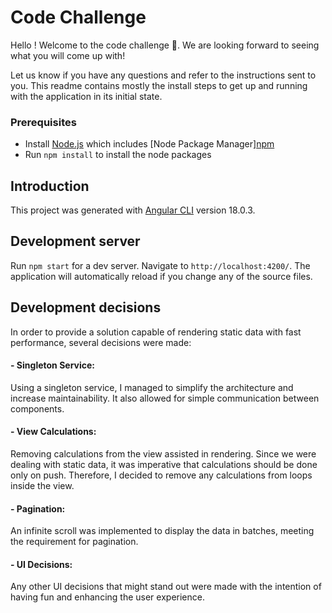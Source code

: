 # Code Challenge

Hello ! Welcome to the code challenge 🤩. We are looking forward to seeing what you will come up with!

Let us know if you have any questions and refer to the instructions sent to you. This readme contains mostly the install steps to get up and running with the application in its initial state.

### Prerequisites

- Install [Node.js](https://nodejs.org/) which includes [Node Package Manager][npm](https://www.npmjs.com/get-npm)
- Run `npm install` to install the node packages

## Introduction

This project was generated with [Angular CLI](https://github.com/angular/angular-cli) version 18.0.3.

## Development server

Run `npm start` for a dev server. Navigate to `http://localhost:4200/`. The application will automatically reload if you change any of the source files.

## Development decisions
In order to provide a solution capable of rendering static data with fast performance, several decisions were made:

#### - Singleton Service:
Using a singleton service, I managed to simplify the architecture and increase maintainability. It also allowed for simple communication between components.

#### -  View Calculations:
Removing calculations from the view assisted in rendering. Since we were dealing with static data, it was imperative that calculations should be done only on push. Therefore, I decided to remove any calculations from loops inside the view.

#### -  Pagination:
An infinite scroll was implemented to display the data in batches, meeting the requirement for pagination.

#### - UI Decisions:
Any other UI decisions that might stand out were made with the intention of having fun and enhancing the user experience.
